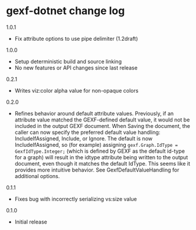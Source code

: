 # gexf-dotnet change log

1.0.1

- Fix attribute options to use pipe delimiter (1.2draft)


1.0.0

- Setup deterministic build and source linking
- No new features or API changes since last release

0.2.1

- Writes viz:color alpha value for non-opaque colors

0.2.0

- Refines behavior around default attribute values. Previously, if an attribute value matched the GEXF-defined default value, it would not be included in the output GEXF document. When Saving the document, the caller can now specify the preferred default value handling: IncludeIfAssigned, Include, or Ignore. The default is now IncludeIfAssigned, so (for example) assigning `gexf.Graph.IdType = GexfIdType.Integer;` (which is defined by GEXF as the default id-type for a graph) will result in the idtype attribute being written to the output document, even though it matches the default IdType. This seems like it provides more intuitive behavior. See GexfDefaultValueHandling for additional options.

0.1.1

- Fixes bug with incorrectly serializing vs:size value

0.1.0

- Initial release